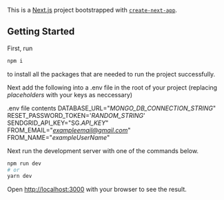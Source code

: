 This is a [Next.js](https://nextjs.org/) project bootstrapped with [`create-next-app`](https://github.com/vercel/next.js/tree/canary/packages/create-next-app).

## Getting Started

First, run 
```bash
npm i
```
to install all the packages that are needed to run the project successfully.

Next add the following into a .env file in the root of your project (replacing *placeholders* with your keys as neccessary)

.env file contents
  DATABASE_URL="*MONGO_DB_CONNECTION_STRING*"
  RESET_PASSWORD_TOKEN='*RANDOM_STRING*'
  SENDGRID_API_KEY="SG.*API_KEY*"
  FROM_EMAIL="*exampleemail@gmail.com*"
  FROM_NAME="*exampleUserName*"
  
Next run the development server with one of the commands below.

```bash
npm run dev
# or
yarn dev
```

Open [http://localhost:3000](http://localhost:3000) with your browser to see the result.
